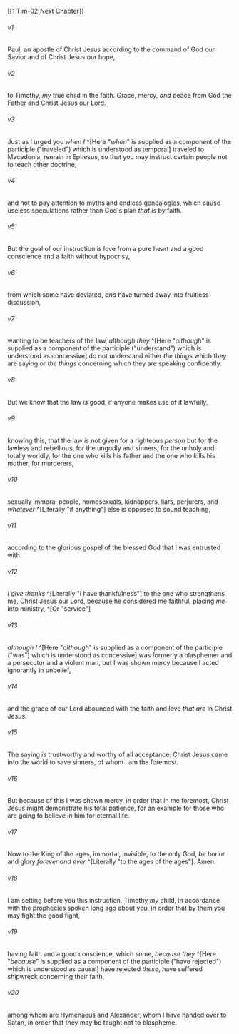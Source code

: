 ﻿---
aliases:
  - 1 Timothy 1
---

[[1 Tim-02|Next Chapter]]

###### v1
Paul, an apostle of Christ Jesus according to the command of God our Savior and of Christ Jesus our hope,

###### v2
to Timothy, _my_ true child in the faith. Grace, mercy, _and_ peace from God the Father and Christ Jesus our Lord.

###### v3
Just as I urged you _when I_ ^[Here "_when_" is supplied as a component of the participle ("traveled") which is understood as temporal] traveled to Macedonia, remain in Ephesus, so that you may instruct certain people not to teach other doctrine,

###### v4
and not to pay attention to myths and endless genealogies, which cause useless speculations rather than God's plan _that is_ by faith.

###### v5
But the goal of our instruction is love from a pure heart and a good conscience and a faith without hypocrisy,

###### v6
from which some have deviated, _and_ have turned away into fruitless discussion,

###### v7
wanting to be teachers of the law, _although they_ ^[Here "_although_" is supplied as a component of the participle ("understand") which is understood as concessive] do not understand either _the things_ which they are saying or _the things_ concerning which they are speaking confidently.

###### v8
But we know that the law _is_ good, if anyone makes use of it lawfully,

###### v9
knowing this, that the law _is_ not given for a righteous _person_ but for the lawless and rebellious, for the ungodly and sinners, for the unholy and totally worldly, for the one who kills his father and the one who kills his mother, for murderers,

###### v10
sexually immoral people, homosexuals, kidnappers, liars, perjurers, and _whatever_ ^[Literally "if anything"] else is opposed to sound teaching,

###### v11
according to the glorious gospel of the blessed God that I was entrusted with.

###### v12
_I give thanks_ ^[Literally "I have thankfulness"] to the one who strengthens me, Christ Jesus our Lord, because he considered me faithful, placing _me_ into ministry, ^[Or "service"]

###### v13
_although I_ ^[Here "_although_" is supplied as a component of the participle ("was") which is understood as concessive] was formerly a blasphemer and a persecutor and a violent man, but I was shown mercy because I acted ignorantly in unbelief,

###### v14
and the grace of our Lord abounded with the faith and love _that are_ in Christ Jesus.

###### v15
The saying _is_ trustworthy and worthy of all acceptance: Christ Jesus came into the world to save sinners, of whom I am the foremost.

###### v16
But because of this I was shown mercy, in order that in me foremost, Christ Jesus might demonstrate his total patience, for an example for those who are going to believe in him for eternal life.

###### v17
Now to the King of the ages, immortal, invisible, to the only God, _be_ honor and glory _forever and ever_ ^[Literally "to the ages of the ages"]. Amen.

###### v18
I am setting before you this instruction, Timothy _my_ child, in accordance with the prophecies spoken long ago about you, in order that by them you may fight the good fight,

###### v19
having faith and a good conscience, which some, _because they_ ^[Here "_because_" is supplied as a component of the participle ("have rejected") which is understood as causal] have rejected _these_, have suffered shipwreck concerning their faith,

###### v20
among whom are Hymenaeus and Alexander, whom I have handed over to Satan, in order that they may be taught not to blaspheme.